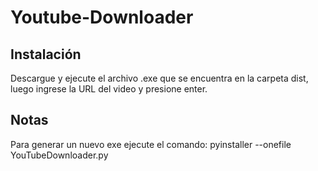 # Youtube-Downloader

## Instalación
Descargue y ejecute el archivo .exe que se encuentra en la carpeta dist, luego ingrese la URL del video y presione enter.

## Notas
Para generar un nuevo exe ejecute el comando: pyinstaller --onefile YouTubeDownloader.py